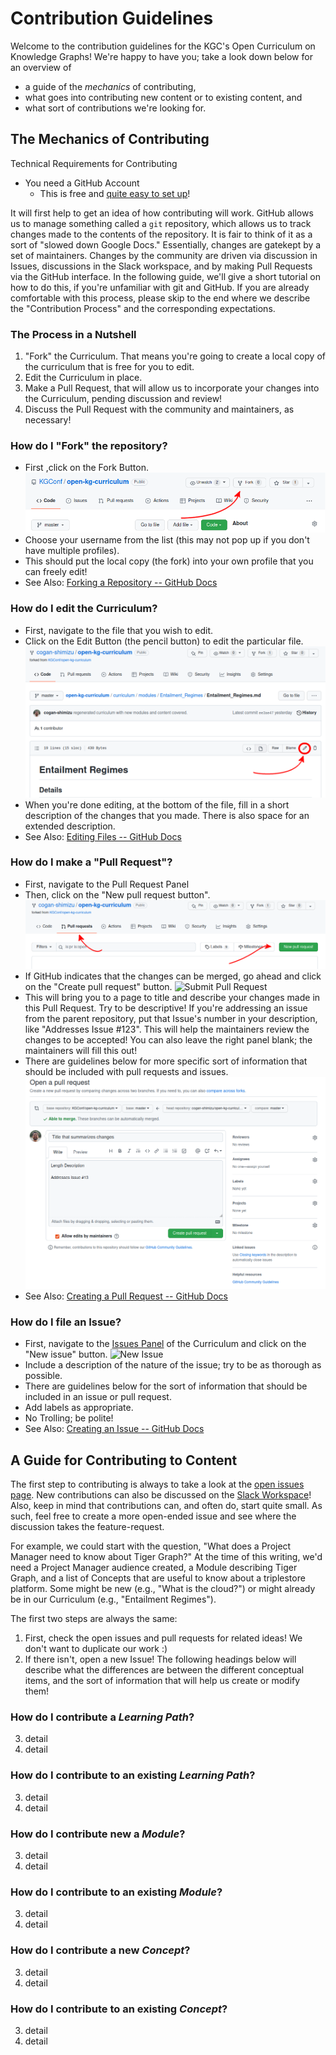 # Contribution Guidelines
Welcome to the contribution guidelines for the KGC's Open Curriculum on Knowledge Graphs! We're happy to have you; take a look down below for an overview of
* a guide of the _mechanics_ of contributing,
* what goes into contributing new content or to existing content, and
* what sort of contributions we're looking for.

## The Mechanics of Contributing
Technical Requirements for Contributing
- You need a GitHub Account
  - This is free and [quite easy to set up](https://docs.github.com/en/get-started/signing-up-for-github/signing-up-for-a-new-github-account)!

It will first help to get an idea of how contributing will work. GitHub allows us to manage something called a `git` repository, which allows us to track changes made to the contents of the repository. It is fair to think of it as a sort of "slowed down Google Docs." Essentially, changes are gatekept by a set of maintainers. Changes by the community are driven via discussion in Issues, discussions in the Slack workspace, and by making Pull Requests via the GitHub interface. In the following guide, we'll give a short tutorial on how to do this, if you're unfamiliar with git and GitHub. If you are already comfortable with this process, please skip to the end where we describe the "Contribution Process" and the corresponding expectations.

### The Process in a Nutshell
1. "Fork" the Curriculum. That means you're going to create a local copy of the curriculum that is free for you to edit.
2. Edit the Curriculum in place. 
3. Make a Pull Request, that will allow us to incorporate your changes into the Curriculum, pending discussion and review!
4. Discuss the Pull Request with the community and maintainers, as necessary!

### How do I "Fork" the repository?
* First ,click on the Fork Button.
![Fork Button](./images/fork-button.png)
* Choose your username from the list (this may not pop up if you don't have multiple profiles).
* This should put the local copy (the fork) into your own profile that you can freely edit!
* See Also: [Forking a Repository -- GitHub Docs](https://docs.github.com/en/get-started/quickstart/fork-a-repo)

### How do I edit the Curriculum?
* First, navigate to the file that you wish to edit.
* Click on the Edit Button (the pencil button) to edit the particular file.
![Edit File Button](./images/edit-file-button.png)
* When you're done editing, at the bottom of the file, fill in a short description of the changes that you made. There is also space for an extended description.
* See Also: [Editing Files -- GitHub Docs](https://docs.github.com/en/repositories/working-with-files/managing-files/editing-files)

### How do I make a "Pull Request"?
* First, navigate to the Pull Request Panel
* Then, click on the "New pull request button".
![Pull Request Screen](./images/pull-request-screen.png)
* If GitHub indicates that the changes can be merged, go ahead and click on the "Create pull request" button.
![Submit Pull Request](./images/submit-pull-request.png)
* This will bring you to a page to title and describe your changes made in this Pull Request. Try to be descriptive! If you're addressing an issue from the parent repository, put that Issue's number in your description, like "Addresses Issue #123". This will help the maintainers review the changes to be accepted! You can also leave the right panel blank; the maintainers will fill this out!
* There are guidelines below for more specific sort of information that should be included with pull requests and issues.
![Final Pull Request Step](./images/final-pull-request-step.png)
* See Also: [Creating a Pull Request -- GitHub Docs](https://docs.github.com/en/pull-requests/collaborating-with-pull-requests/proposing-changes-to-your-work-with-pull-requests/creating-a-pull-request)

### How do I file an Issue?
* First, navigate to the [Issues Panel](https://github.com/KGConf/open-kg-curriculum/issues) of the Curriculum and click on the "New issue" button.
![New Issue](./images/new-issue.png)
* Include a description of the nature of the issue; try to be as thorough as possible. 
* There are guidelines below for the sort of information that should be included in an issue or pull request.
* Add labels as appropriate.
* No Trolling; be polite!
* See Also: [Creating an Issue -- GitHub Docs](https://docs.github.com/en/issues/tracking-your-work-with-issues/creating-an-issue)

## A Guide for Contributing to Content
The first step to contributing is always to take a look at the [open issues page](https://github.com/KGConf/open-kg-curriculum/issues). New contributions can also be discussed on the [Slack Workspace]()! Also, keep in mind that contributions can, and often do, start quite small. As such, feel free to create a more open-ended issue and see where the discussion takes the feature-request.

For example, we could start with the question, "What does a Project Manager need to know about Tiger Graph?" At the time of this writing, we'd need a Project Manager audience created, a Module describing Tiger Graph, and a list of Concepts that are useful to know about a triplestore platform. Some might be new (e.g., "What is the cloud?") or might already be in our Curriculum (e.g., "Entailment Regimes").

The first two steps are always the same:
1. First, check the open issues and pull requests for related ideas! We don't want to duplicate our work :)
2. If there isn't, open a new Issue! The following headings below will describe what the differences are between the different conceptual items, and the sort of information that will help us create or modify them!

### How do I contribute a _Learning Path_?
3. detail
4. detail

### How do I contribute to an existing _Learning Path_?
3. detail
4. detail

### How do I contribute new a _Module_?
3. detail
4. detail

### How do I contribute to an existing _Module_?
3. detail
4. detail

### How do I contribute a new _Concept_?
3. detail
4. detail

### How do I contribute to an existing _Concept_?
3. detail
4. detail
